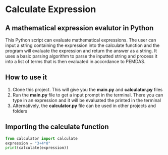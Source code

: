 # Calculate Expression

## A mathematical expression evalutor in Python 

This Python script can evaluate mathematical expressions. The user can input 
a string containing the expression into the calculate function and the program 
will evaluate the expression and return the answer as a string. It uses a basic
parsing algorithm to parse the inputted string and process it into a list of 
terms that is then evaluated in accordance to PEMDAS. 

## How to use it 

1) Clone this project. This will give you the __main.py__ and __calculator.py__ files 
2) Run the __main.py__ file to get a input prompt in the terminal. There you
can type in an expression and it will be evaluated the printed in the terminal
3) Alternatively, the __calculator.py__ file can be used in other projects and 
folders

## Importing the calculate function 
``` python
from calculator import calculate 
expression = "3+4*8"
print(calculate(expression))
```


